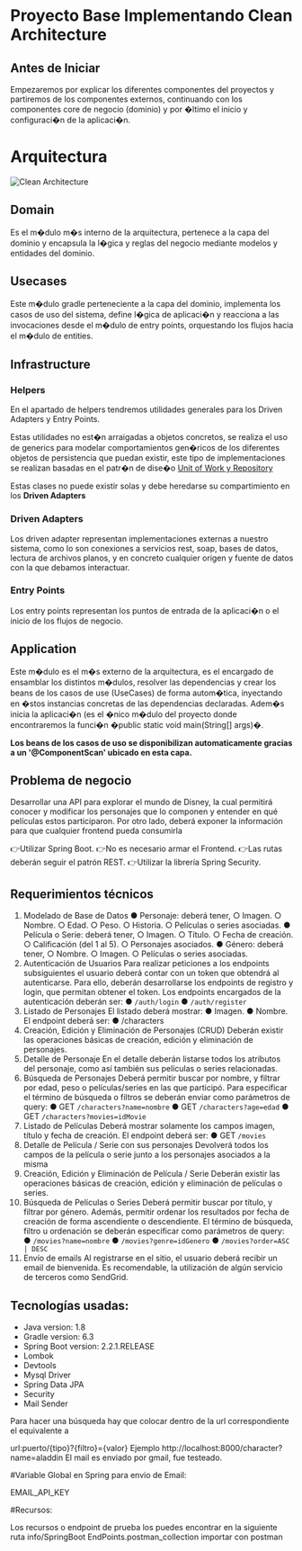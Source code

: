 # Proyecto Base Implementando Clean Architecture

## Antes de Iniciar

Empezaremos por explicar los diferentes componentes del proyectos y partiremos de los componentes externos, continuando con los componentes core de negocio (dominio) y por �ltimo el inicio y configuraci�n de la aplicaci�n.


# Arquitectura

![Clean Architecture](https://miro.medium.com/max/1400/1*ZdlHz8B0-qu9Y-QO3AXR_w.png)

## Domain

Es el m�dulo m�s interno de la arquitectura, pertenece a la capa del dominio y encapsula la l�gica y reglas del negocio mediante modelos y entidades del dominio.

## Usecases

Este m�dulo gradle perteneciente a la capa del dominio, implementa los casos de uso del sistema, define l�gica de aplicaci�n y reacciona a las invocaciones desde el m�dulo de entry points, orquestando los flujos hacia el m�dulo de entities.

## Infrastructure

### Helpers

En el apartado de helpers tendremos utilidades generales para los Driven Adapters y Entry Points.

Estas utilidades no est�n arraigadas a objetos concretos, se realiza el uso de generics para modelar comportamientos
gen�ricos de los diferentes objetos de persistencia que puedan existir, este tipo de implementaciones se realizan
basadas en el patr�n de dise�o [Unit of Work y Repository](https://medium.com/@krzychukosobudzki/repository-design-pattern-bc490b256006)

Estas clases no puede existir solas y debe heredarse su compartimiento en los **Driven Adapters**

### Driven Adapters

Los driven adapter representan implementaciones externas a nuestro sistema, como lo son conexiones a servicios rest,
soap, bases de datos, lectura de archivos planos, y en concreto cualquier origen y fuente de datos con la que debamos
interactuar.

### Entry Points

Los entry points representan los puntos de entrada de la aplicaci�n o el inicio de los flujos de negocio.

## Application

Este m�dulo es el m�s externo de la arquitectura, es el encargado de ensamblar los distintos m�dulos, resolver las dependencias y crear los beans de los casos de use (UseCases) de forma autom�tica, inyectando en �stos instancias concretas de las dependencias declaradas. Adem�s inicia la aplicaci�n (es el �nico m�dulo del proyecto donde encontraremos la funci�n �public static void main(String[] args)�.

**Los beans de los casos de uso se disponibilizan automaticamente gracias a un '@ComponentScan' ubicado en esta capa.**


## Problema de negocio
Desarrollar una API para explorar el mundo de Disney, la cual permitirá conocer y modificar los personajes que lo componen y entender en qué películas estos participaron. Por otro lado, deberá exponer la información para que cualquier frontend pueda consumirla

👉Utilizar Spring Boot.
👉No es necesario armar el Frontend.
👉Las rutas deberán seguir el patrón REST.
👉Utilizar la librería Spring Security.


## Requerimientos técnicos
1. Modelado de Base de Datos
● Personaje: deberá tener,
○ Imagen.
○ Nombre.
○ Edad.
○ Peso.
○ Historia.
○ Películas o series asociadas.
● Película o Serie: deberá tener,
○ Imagen.
○ Título.
○ Fecha de creación.
○ Calificación (del 1 al 5).
○ Personajes asociados.
● Género: deberá tener,
○ Nombre.
○ Imagen.
○ Películas o series asociadas.
2. Autenticación de Usuarios
Para realizar peticiones a los endpoints subsiguientes el usuario deberá contar con un token que
obtendrá al autenticarse. Para ello, deberán desarrollarse los endpoints de registro y login, que
permitan obtener el token.
Los endpoints encargados de la autenticación deberán ser:
●  `/auth/login`
● `/auth/register`
3. Listado de Personajes
El listado deberá mostrar:
● Imagen.
● Nombre.
El endpoint deberá ser:
● /characters
4. Creación, Edición y Eliminación de Personajes (CRUD)
Deberán existir las operaciones básicas de creación, edición y eliminación de personajes.
5. Detalle de Personaje
En el detalle deberán listarse todos los atributos del personaje, como así también sus películas o
series relacionadas.
6. Búsqueda de Personajes
Deberá permitir buscar por nombre, y filtrar por edad, peso o películas/series en las que participó.
Para especificar el término de búsqueda o filtros se deberán enviar como parámetros de query:
● GET `/characters?name=nombre`
● GET `/characters?age=edad`
● GET `/characters?movies=idMovie`
7. Listado de Películas
Deberá mostrar solamente los campos imagen, título y fecha de creación.
El endpoint deberá ser:
● GET `/movies`
8. Detalle de Película / Serie con sus personajes
Devolverá todos los campos de la película o serie junto a los personajes asociados a la misma
9. Creación, Edición y Eliminación de Película / Serie
Deberán existir las operaciones básicas de creación, edición y eliminación de películas o series.
10. Búsqueda de Películas o Series
Deberá permitir buscar por título, y filtrar por género. Además, permitir ordenar los resultados por
fecha de creación de forma ascendiente o descendiente.
El término de búsqueda, filtro u ordenación se deberán especificar como parámetros de query:
● `/movies?name=nombre`
● `/movies?genre=idGenero`
● `/movies?order=ASC | DESC`
11. Envío de emails
Al registrarse en el sitio, el usuario deberá recibir un email de bienvenida. Es recomendable, la
utilización de algún servicio de terceros como SendGrid.
 

## Tecnologías usadas:
- Java version: 1.8
- Gradle version: 6.3
- Spring Boot version: 2.2.1.RELEASE
- Lombok
- Devtools
- Mysql Driver
- Spring Data JPA
- Security
- Mail Sender

Para hacer una búsqueda hay que colocar dentro de la url correspondiente el equivalente a

url:puerto/{tipo}?{filtro}={valor}
Ejemplo http://localhost:8000/character?name=aladdin El mail es enviado por gmail, fue testeado.

#Variable Global en Spring para envio de Email:

EMAIL_API_KEY

#Recursos:

Los recursos o endpoint de prueba los puedes encontrar en la siguiente ruta info/SpringBoot EndPoints.postman_collection
importar con postman
